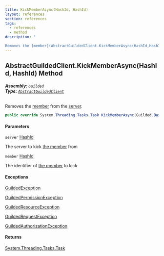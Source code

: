 ```yaml
---
title: KickMemberAsync(HashId, HashId)
layout: references
section: references
tags:
  - references
  - method
description: "

Removes the [member](AbstractGuildedClient.KickMemberAsync(HashId,HashId)#Guilded.AbstractGuildedClient.KickMemberAsync(Guilded.Base.HashId,Guilded.Base.HashId).member 'Guilded.AbstractGuildedClient.KickMemberAsync(Guilded.Base.HashId, Guilded.Base.HashId).member') from the [server](AbstractGuildedClient.KickMemberAsync(HashId,HashId)#Guilded.AbstractGuildedClient.KickMemberAsync(Guilded.Base.HashId,Guilded.Base.HashId).server 'Guilded.AbstractGuildedClient.KickMemberAsync(Guilded.Base.HashId, Guilded.Base.HashId).server')."
---
```


## AbstractGuildedClient.KickMemberAsync(HashId, HashId) Method
###### **Assembly:** `Guilded`<br/>**Type:** [`AbstractGuildedClient`](AbstractGuildedClient 'Guilded.AbstractGuildedClient')

Removes the [member](AbstractGuildedClient.KickMemberAsync(HashId,HashId)#Guilded.AbstractGuildedClient.KickMemberAsync(Guilded.Base.HashId,Guilded.Base.HashId).member 'Guilded.AbstractGuildedClient.KickMemberAsync(Guilded.Base.HashId, Guilded.Base.HashId).member') from the [server](AbstractGuildedClient.KickMemberAsync(HashId,HashId)#Guilded.AbstractGuildedClient.KickMemberAsync(Guilded.Base.HashId,Guilded.Base.HashId).server 'Guilded.AbstractGuildedClient.KickMemberAsync(Guilded.Base.HashId, Guilded.Base.HashId).server').

```csharp
public override System.Threading.Tasks.Task KickMemberAsync(Guilded.Base.HashId server, Guilded.Base.HashId member);
```
#### Parameters

<a name='Guilded.AbstractGuildedClient.KickMemberAsync(Guilded.Base.HashId,Guilded.Base.HashId).server'></a>

`server` [HashId](HashId 'Guilded.Base.HashId')

The server to kick [the member](Member 'Guilded.Base.Servers.Member') from

<a name='Guilded.AbstractGuildedClient.KickMemberAsync(Guilded.Base.HashId,Guilded.Base.HashId).member'></a>

`member` [HashId](HashId 'Guilded.Base.HashId')

The identifier of [the member](Member 'Guilded.Base.Servers.Member') to kick

#### Exceptions

[GuildedException](GuildedException 'Guilded.Base.GuildedException')

[GuildedPermissionException](GuildedPermissionException 'Guilded.Base.GuildedPermissionException')

[GuildedResourceException](GuildedResourceException 'Guilded.Base.GuildedResourceException')

[GuildedRequestException](GuildedRequestException 'Guilded.Base.GuildedRequestException')

[GuildedAuthorizationException](GuildedAuthorizationException 'Guilded.Base.GuildedAuthorizationException')

#### Returns
[System.Threading.Tasks.Task](https://docs.microsoft.com/en-us/dotnet/api/System.Threading.Tasks.Task 'System.Threading.Tasks.Task')